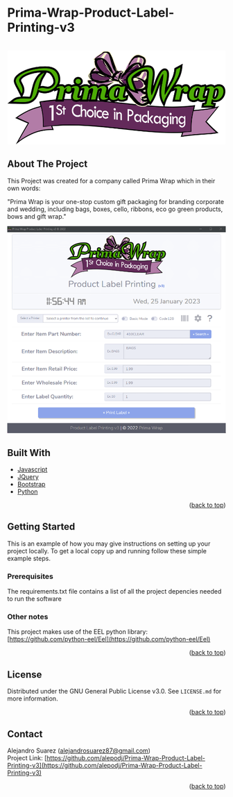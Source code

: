 # Prima-Wrap-Product-Label-Printing-v3

<!-- PROJECT LOGO -->
<br />
<div align="center">
  <a href="https://github.com/alepodj/Prima-Wrap-Product-Label-Printing-v3">
    <img src="web/img/logo.png" alt="Logo">
  </a>
</div>



<!-- ABOUT THE PROJECT -->
## About The Project

This Project was created for a company called Prima Wrap which in their own words:

"Prima Wrap is your one-stop custom gift packaging for branding corporate and wedding, including bags, boxes, cello, ribbons, eco go green products, bows and gift wrap."

<div align="center">
  <a href="https://github.com/alepodj/Prima-Wrap-Product-Label-Printing-v3">
    <img src="web/img/demo1.png" alt="Demo1">
  </a>
</div>

## Built With

* [Javascript](Javascript.com)
* [JQuery](JQuery.com)
* [Bootstrap](Bootstrap.com)
* [Python](Python.com)

<p align="right">(<a href="#readme-top">back to top</a>)</p>



<!-- GETTING STARTED -->
## Getting Started

This is an example of how you may give instructions on setting up your project locally.
To get a local copy up and running follow these simple example steps.

### Prerequisites

The requirements.txt file contains a list of all the project depencies needed to run the software

### Other notes

This project makes use of the EEL python library: [https://github.com/python-eel/Eel](https://github.com/python-eel/Eel)

<p align="right">(<a href="#readme-top">back to top</a>)</p>



<!-- LICENSE -->
## License

Distributed under the GNU General Public License v3.0. See `LICENSE.md` for more information.

<p align="right">(<a href="#readme-top">back to top</a>)</p>



<!-- CONTACT -->
## Contact

Alejandro Suarez (alejandrosuarez87@gmail.com)<br>
Project Link: [https://github.com/alepodj/Prima-Wrap-Product-Label-Printing-v3](https://github.com/alepodj/Prima-Wrap-Product-Label-Printing-v3)

<p align="right">(<a href="#readme-top">back to top</a>)</p>

